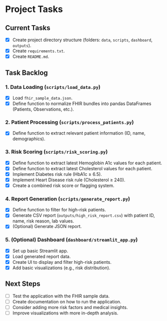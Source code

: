 # Project Tasks

## Current Tasks
- [x] Create project directory structure (folders: `data`, `scripts`, `dashboard`, `outputs`).
- [x] Create `requirements.txt`.
- [x] Create `README.md`.

## Task Backlog

### 1. Data Loading (`scripts/load_data.py`)
- [x] Load `fhir_sample_data.json`.
- [x] Define function to normalize FHIR bundles into pandas DataFrames (Patients, Observations, etc.).

### 2. Patient Processing (`scripts/process_patients.py`)
- [x] Define function to extract relevant patient information (ID, name, demographics).

### 3. Risk Scoring (`scripts/risk_scoring.py`)
- [x] Define function to extract latest Hemoglobin A1c values for each patient.
- [x] Define function to extract latest Cholesterol values for each patient.
- [x] Implement Diabetes risk rule (HbA1c ≥ 6.5).
- [x] Implement Heart Disease risk rule (Cholesterol ≥ 240).
- [x] Create a combined risk score or flagging system.

### 4. Report Generation (`scripts/generate_report.py`)
- [x] Define function to filter for high-risk patients.
- [x] Generate CSV report (`outputs/high_risk_report.csv`) with patient ID, name, risk reason, lab values.
- [x] (Optional) Generate JSON report.

### 5. (Optional) Dashboard (`dashboard/streamlit_app.py`)
- [x] Set up basic Streamlit app.
- [x] Load generated report data.
- [x] Create UI to display and filter high-risk patients.
- [x] Add basic visualizations (e.g., risk distribution).

## Next Steps
- [ ] Test the application with the FHIR sample data.
- [ ] Create documentation on how to run the application.
- [ ] Consider adding more risk factors and medical insights.
- [ ] Improve visualizations with more in-depth analysis. 